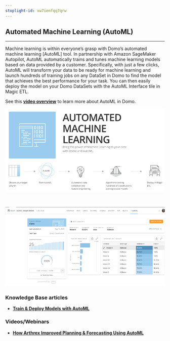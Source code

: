 ```yaml
---
stoplight-id: xw7ienfqq7qrw
---
```


## Automated Machine Learning (AutoML)
---
Machine learning is within everyone’s grasp with Domo’s automated machine learning [AutoML] tool. In partnership with Amazon SageMaker Autopilot, AutoML automatically trains and tunes machine learning models based on data provided by a customer. Specifically, with just a few clicks, AutoML will transform your data to be ready for machine learning and launch hundreds of training jobs on any DataSet in Domo to find the model that achieves the best performance for your task. You can then easily deploy the model on your Domo DataSets with the  AutoML Interface tile in Magic ETL. 

See this **[video overview](https://www.domo.com/learn/video/automatic-insights-with-automl)** to learn more about AutoML in Domo.

![My Image](../../assets/images/AutoML_pic1.png)

<br>

![My Image](../../assets/images/AutoML_pic2.png)



### Knowledge Base articles

- **[Train & Deploy Models with AutoML](https://domo-support.domo.com/s/article/360048127854?language=en_US)**



### Videos/Webinars

- **[How Arthrex Improved Planning & Forecasting Using AutoML](https://www.domo.com/learn/webinar/how-arthrex-improved-planning-forecasting-using-domos-data-science-suite)**



